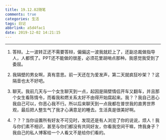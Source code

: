 ```yaml
---
title: 19.12.02随笔
comments: true
categories: 生活
tags: 日记
abbrlink: a5d4fac1
date: 2019-12-02 14:21:15
---
```


---

1. 答辩。上一波转正还不需要答辩，偏偏这一波我就赶上了，还副总裁做指导人，人都慌了。PPT还不能做的很差，必须花里胡哨点那种。我感觉我受到了委屈。

2. 我隔壁的男女啊，真有意思。前一天还在为爱发声，第二天就疯狂吵架？？这隔音也太不好吧。

3. 聊天。我前几天与一个女生聊天到一点，起因是隔壁情侣开车又翻车，并且那个女生看陈情令，而看我和燃关系太好不由得开始腐起来。我？？我自己恶心我自己可以，你恶心我不行。所以后来聊天到一点我都在普世我的直男世界观，最后把人整生气了我才心满意足的睡去。生活真是很美好啊。

4. ？？？当你设置所有好友不可见时，发现还是有人浏览了你的说说，烦人！我与你们素不相识，甚至与你们都没有共同好友，你看我空间干嘛，馋我身子？我自己的私人博客给一个人看又不是给你们看的。